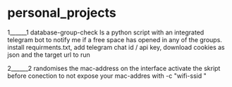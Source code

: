 # personal_projects
1______1
database-group-check Is a python script with an integrated telegram bot to notify me if a free space has opened in any of the groups.
install requirments.txt, add telegram chat id / api key, download cookies as json and the target url to run


2______2
randomises the mac-address on the interface
activate the skript before conection to not expose your mac-addres with -c "wifi-ssid "

